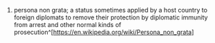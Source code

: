 1. persona non grata; a status sometimes applied by a host country to foreign diplomats to remove their protection by diplomatic immunity from arrest and other normal kinds of prosecution^[https://en.wikipedia.org/wiki/Persona_non_grata]